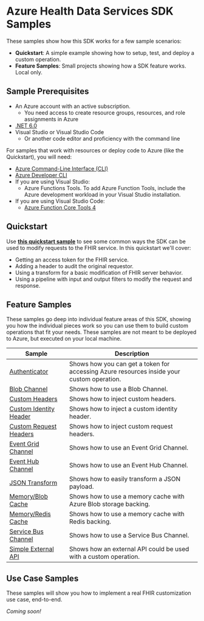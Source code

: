 # Azure Health Data Services SDK Samples

These samples show how this SDK works for a few sample scenarios:

- **Quickstart**: A simple example showing how to setup, test, and deploy a custom operation.
- **Feature Samples**: Small projects showing how a SDK feature works. Local only.

## Sample Prerequisites

- An Azure account with an active subscription.
  - You need access to create resource groups, resources, and role assignments in Azure
- [.NET 6.0](https://dotnet.microsoft.com/en-us/download)
- Visual Studio or Visual Studio Code
  - Or another code editor and proficiency with the command line

For samples that work with resources or deploy code to Azure (like the Quickstart), you will need:

- [Azure Command-Line Interface (CLI)](https://docs.microsoft.com/cli/azure/install-azure-cli)
- [Azure Developer CLI](https://docs.microsoft.com/azure/developer/azure-developer-cli/get-started?tabs=bare-metal%2Cwindows&pivots=programming-language-csharp#prerequisites)
- If you are using Visual Studio:
  - Azure Functions Tools. To add Azure Function Tools, include the Azure development workload in your Visual Studio installation.
- If you are using Visual Studio Code:
  - [Azure Function Core Tools 4](https://docs.microsoft.com/azure/azure-functions/functions-run-local?tabs=v4%2Cwindows%2Ccsharp%2Cportal%2Cbash#install-the-azure-functions-core-tools)

## Quickstart

Use **[this quickstart sample](./Quickstart/)** to see some common ways the SDK can be used to modify requests to the FHIR service. In this quickstart we'll cover:

- Getting an access token for the FHIR service.
- Adding a header to audit the original requestor.
- Using a transform for a basic modification of FHIR server behavior.
- Using a pipeline with input and output filters to modify the request and response.

## Feature Samples

These samples go deep into individual feature areas of this SDK, showing you how the individual pieces work so you can use them to build custom operations that fit your needs. These samples are not meant to be deployed to Azure, but executed on your local machine.

| Sample | Description |
| --- | --- |
| [Authenticator](./Authenticator/) | Shows how you can get a token for accessing Azure resources inside your custom operation. |
| [Blob Channel](./BlobChannel/) | Shows how to use a Blob Channel. |
| [Custom Headers](./CustomHeaders/) | Shows how to inject custom headers. |
| [Custom Identity Header](./CustomIdentityHeader/) | Shows how to inject a custom identity header. |
| [Custom Request Headers](./CustomRequestHeaders/) | Shows  how to inject custom request headers. |
| [Event Grid Channel](./EventGridChannel/) | Shows how to use an Event Grid Channel. |
| [Event Hub Channel](./EventHubChannel/) | Shows how to use an Event Hub Channel. |
| [JSON Transform](./JsonTransform/) | Shows how to easily transform a JSON payload. |
| [Memory/Blob Cache](./MemoryCacheAndBlobProvider/) | Shows how to use a memory cache with Azure Blob storage backing. |
| [Memory/Redis Cache](./MemoryCacheAndRedisProvider/) | Shows how to use a memory cache with Redis backing. |
| [Service Bus Channel](./ServiceBusChannel/) | Shows how to use a Service Bus Channel. |
| [Simple External API](./SimpleExternalApiCustomOperation/) | Shows how an external API could be used with a custom operation. |

## Use Case Samples

These samples will show you how to implement a real FHIR customization use case, end-to-end.

*Coming soon!*
